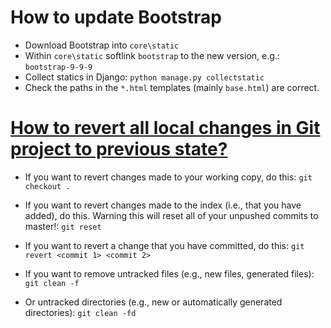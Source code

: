 # How to update Bootstrap
- Download Bootstrap into `core\static`
- Within `core\static` softlink `bootstrap` to the new version, e.g.: `bootstrap-9-9-9`
- Collect statics in Django: `python manage.py collectstatic`
- Check the paths in the `*.html` templates (mainly `base.html`) are correct.

# [How to revert all local changes in Git project to previous state?](https://stackoverflow.com/questions/1146973/how-do-i-revert-all-local-changes-in-git-managed-project-to-previous-state)
- If you want to revert changes made to your working copy, do this:
`git checkout .`

- If you want to revert changes made to the index (i.e., that you have added), do this. Warning this will reset all of your unpushed commits to master!:
`git reset`

- If you want to revert a change that you have committed, do this:
`git revert <commit 1> <commit 2>`

- If you want to remove untracked files (e.g., new files, generated files):
`git clean -f`

- Or untracked directories (e.g., new or automatically generated directories):
`git clean -fd`
